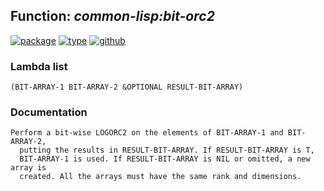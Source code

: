 ## Function: ***common-lisp:bit-orc2***
[![package](https://img.shields.io/badge/Package-COMMON--LISP-5f9ea0.svg?style=social&colorA=999999)](../) [![type](https://img.shields.io/badge/Type-Function-5f9ea0.svg?style=social&colorA=999999)](../#function) [![github](https://img.shields.io/badge/GitHub-View_the_source-5f9ea0.svg?style=social&colorA=999999&logo=github)](https://github.com/sbcl/sbcl/blob/master/src/code/array.lisp/) 
### Lambda list
```
(BIT-ARRAY-1 BIT-ARRAY-2 &OPTIONAL RESULT-BIT-ARRAY)
```
### Documentation
```
Perform a bit-wise LOGORC2 on the elements of BIT-ARRAY-1 and BIT-ARRAY-2,
  putting the results in RESULT-BIT-ARRAY. If RESULT-BIT-ARRAY is T,
  BIT-ARRAY-1 is used. If RESULT-BIT-ARRAY is NIL or omitted, a new array is
  created. All the arrays must have the same rank and dimensions.
```

